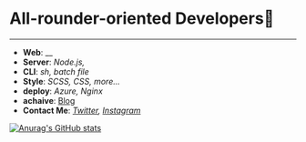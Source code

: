 # **All-rounder-oriented Developers🌟**

******

* **Web**: __
* **Server**: _Node.js,_
* **CLI**: _sh, batch file_
* **Style**: _SCSS, CSS, more..._
* **deploy**: _Azure, Nginx_
* **achaive**: [Blog](https://gpeol.github.io/index.html)
* **Contact Me**: _[Twitter](https://www.twitter.com/gpeol_sound), [Instagram](https://www.instagram.com/jeapill_sound)_

[![Anurag's GitHub stats](https://github-readme-stats.vercel.app/api?username=gpeol&icon_color=d7385f&bg_color=ebf2f9&text_color=6495cf&show_icons=true)](https://github.com/gpeol/github-readme-stats)
